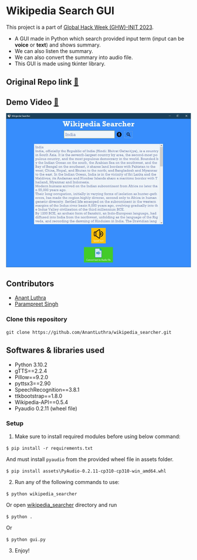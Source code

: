 # Wikipedia Search GUI
This project is a part of [Global Hack Week (GHW)-INIT 2023](https://organize.mlh.io/participants/events/7950-global-hack-week-init-2023).
- A GUI made in Python which search provided input term (input can be **voice** or **text**) and shows summary.
- We can also listen the summary.
- We can also convert the summary into audio file.
- This GUI is made using tkinter library.

## Original Repo link [🔗](https://github.com/Param302/wikipedia_searcher)


## Demo Video [🔗](https://youtu.be/ltYkbAh_8FU)

![Preview Img](assets/preview.jpg)


## Contributors
- [Anant Luthra](https://github.com/AnantLuthra)
- [Parampreet Singh](https://github.com/Param302)

### Clone this repository
```
git clone https://github.com/AnantLuthra/wikipedia_searcher.git
```


## Softwares & libraries used
- Python 3.10.2
- gTTS==2.2.4
- Pillow==9.2.0
- pyttsx3==2.90
- SpeechRecognition==3.8.1
- ttkbootstrap==1.8.0
- Wikipedia-API==0.5.4
- Pyaudio 0.2.11 (wheel file)

### Setup
1. Make sure to install required modules before using below command:

```$ pip install -r requirements.txt```

And must install `pyaudio` from the provided wheel file in assets folder.

```$ pip install assets\PyAudio-0.2.11-cp310-cp310-win_amd64.whl```

2. Run any of the following commands to use:

```$ python wikipedia_searcher```

Or open [wikipedia_searcher](../wikipedia_searcher/) directory and run

```$ python .```

Or

```$ python gui.py```

3. Enjoy!

